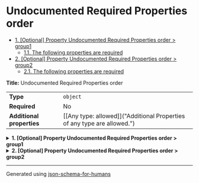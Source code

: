 # Undocumented Required Properties order

- [1. [Optional] Property Undocumented Required Properties order > group1](#group1)
  - [1.1. The following properties are required](#autogenerated_heading_2)
- [2. [Optional] Property Undocumented Required Properties order > group2](#group2)
  - [2.1. The following properties are required](#autogenerated_heading_3)

**Title:** Undocumented Required Properties order

|                           |                                                                         |
| ------------------------- | ----------------------------------------------------------------------- |
| **Type**                  | `object`                                                                |
| **Required**              | No                                                                      |
| **Additional properties** | [[Any type: allowed]]("Additional Properties of any type are allowed.") |

<details>
<summary>
<strong> <a name="group1"></a>1. [Optional] Property Undocumented Required Properties order > group1</strong>  

</summary>
<blockquote>

|                           |                                                                         |
| ------------------------- | ----------------------------------------------------------------------- |
| **Type**                  | `object`                                                                |
| **Required**              | No                                                                      |
| **Additional properties** | [[Any type: allowed]]("Additional Properties of any type are allowed.") |

### <a name="autogenerated_heading_2"></a>1.1. The following properties are required
* a
* b

</blockquote>
</details>

<details>
<summary>
<strong> <a name="group2"></a>2. [Optional] Property Undocumented Required Properties order > group2</strong>  

</summary>
<blockquote>

|                           |                                                                         |
| ------------------------- | ----------------------------------------------------------------------- |
| **Type**                  | `object`                                                                |
| **Required**              | No                                                                      |
| **Additional properties** | [[Any type: allowed]]("Additional Properties of any type are allowed.") |

### <a name="autogenerated_heading_3"></a>2.1. The following properties are required
* b
* a

</blockquote>
</details>

----------------------------------------------------------------------------------------------------------------------------
Generated using [json-schema-for-humans](https://github.com/coveooss/json-schema-for-humans)